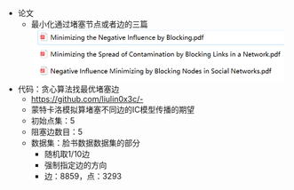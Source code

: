 - 论文
    - 最小化通过堵塞节点或者边的三篇
      ![img_4.png](img_4.png)
- 代码：贪心算法找最优堵塞边
    - https://github.com/liulin0x3c/-
    - 蒙特卡洛模拟算堵塞不同边的IC模型传播的期望
    - 初始点集：5
    - 阻塞边数目：5
    - 数据集：脸书数据数据集的部分
        - 随机取1/10边
        - 强制指定边的方向
        - 边：8859，点：3293